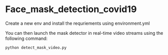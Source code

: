 # Face_mask_detection_covid19

Create a new env and install the requriements using environment.yml

You can then launch the mask detector in real-time video streams using the following command:

```
python detect_mask_video.py
```
